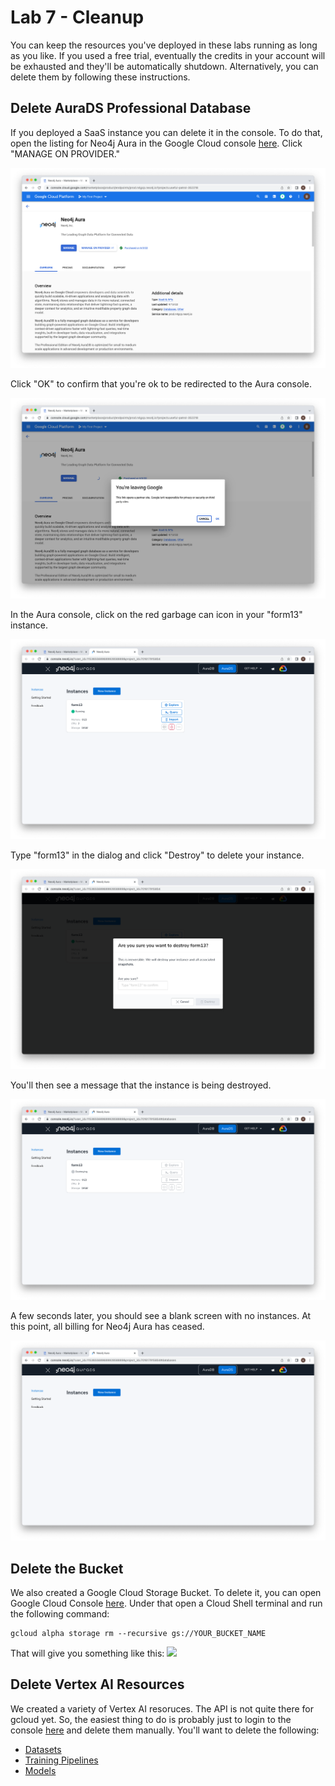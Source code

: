 # Lab 7 - Cleanup
You can keep the resources you've deployed in these labs running as long as you like.  If you used a free trial, eventually the credits in your account will be exhausted and they'll be automatically shutdown.  Alternatively, you can delete them by following these instructions.

## Delete AuraDS Professional Database
If you deployed a SaaS instance you can delete it in the console.  To do that, open the listing for Neo4j Aura in the Google Cloud console [here](https://console.cloud.google.com/marketplace/product/endpoints/prod.n4gcp.neo4j.io).  Click "MANAGE ON PROVIDER."

![](images/01-console.png)

Click "OK" to confirm that you're ok to be redirected to the Aura console.

![](images/02-console.png)

In the Aura console, click on the red garbage can icon in your "form13" instance.

![](images/03-aura.png)


Type "form13" in the dialog and click "Destroy" to delete your instance.

![](images/04-aura.png)


You'll then see a message that the instance is being destroyed.

![](images/05-aura.png)

A few seconds later, you should see a blank screen with no instances.  At this point, all billing for Neo4j Aura has ceased.

![](images/06-aura.png)

## Delete the Bucket
We also created a Google Cloud Storage Bucket.  To delete it,  you can open Google Cloud Console [here](https://console.cloud.google.com/).  Under that open a Cloud Shell terminal and run the following command:

    gcloud alpha storage rm --recursive gs://YOUR_BUCKET_NAME

That will give you something like this:
![](images/07-aura.png)

## Delete Vertex AI Resources
We created a variety of Vertex AI resoruces.  The API is not quite there for gcloud yet.  So, the easiest thing to do is probably just to login to the console [here](https://console.cloud.google.com/vertex-ai) and delete them manually.  You'll want to delete the following:

* [Datasets](https://console.cloud.google.com/vertex-ai/datasets)
* [Training Pipelines](https://console.cloud.google.com/vertex-ai/training/training-pipelines)
* [Models](https://console.cloud.google.com/vertex-ai/models)
